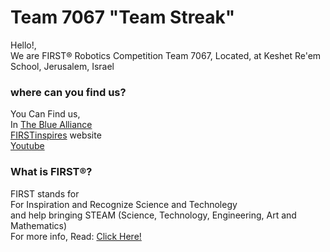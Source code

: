 # Team 7067 "Team Streak"
Hello!,
<br>
We are FIRST® Robotics Competition Team 7067, Located, at Keshet Re'em School, Jerusalem, Israel
<br>
### where can you find us?
You Can Find us,
<br>
In [The Blue Alliance](https://www.thebluealliance.com/team/7067)
<br>
[FIRSTinspires](https://frc-events.firstinspires.org/2024/team/7067) website
<br>
[Youtube](https://www.youtube.com/channel/UCU5_n9liSAxY9lipOwYap_Q)
<br>
### What is FIRST®?
FIRST stands for
<br>
For Inspiration and Recognize Science and Technolegy
<br>
and help bringing STEAM (Science, Technology, Engineering, Art and Mathematics)
<br>
For more info, Read: [Click Here!](https://en.wikipedia.org/wiki/For_Inspiration_and_Recognition_of_Science_and_Technology)
